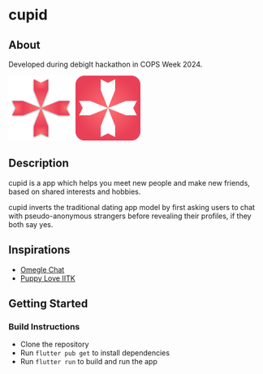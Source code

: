 # cupid

## About

Developed during debigIt hackathon in COPS Week 2024.
<p float="left">
    <img src="assets/cupid-logo-red-on-white.png" width="128" height="128">
  <img src="assets/cupid-logo-white-on-red.png" width="128" height="128">
</p>

## Description

cupid is a app which helps you meet new people and make new friends, based on shared interests and hobbies.

cupid inverts the traditional dating app model by first asking users to chat with pseudo-anonymous strangers before revealing their profiles, if they both say yes.

## Inspirations

- [Omegle Chat](https://www.omegle.com/)
- [Puppy Love IITK](https://www.google.com/url?sa=t&source=web&rct=j&opi=89978449&url=https://github.com/pclubiitk/puppy-love&ved=2ahUKEwijk5akxLWFAxUmjVYBHbbLAoUQFnoECBkQAQ&usg=AOvVaw0OwrioQ-FxYKPe0eDmJcZZ)

## Getting Started

### Build Instructions

- Clone the repository
- Run `flutter pub get` to install dependencies
- Run `flutter run` to build and run the app
